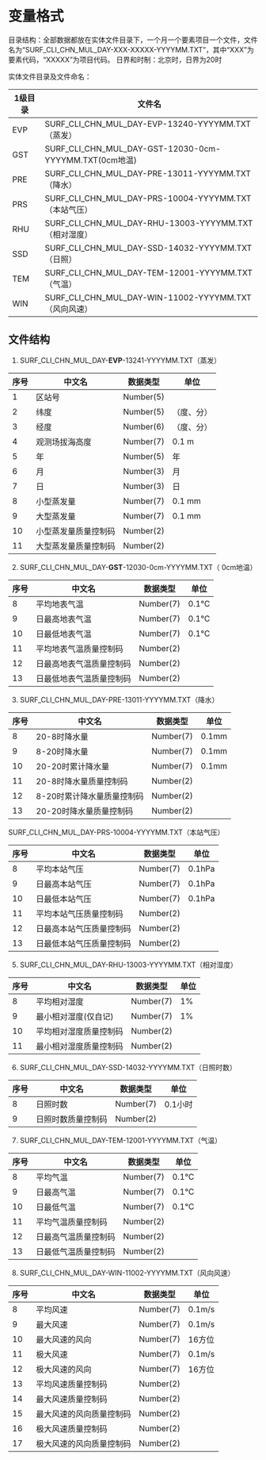 # 变量格式

目录结构：全部数据都放在实体文件目录下，一个月一个要素项目一个文件，文件名为“SURF_CLI_CHN_MUL_DAY-XXX-XXXXX-YYYYMM.TXT”，其中“XXX”为要素代码，“XXXXX”为项目代码。
日界和时制：北京时，日界为20时

实体文件目录及文件命名：

|    1级目录    |    文件名                                                    | 
|---------------|--------------------------------------------------------------|
|    EVP        |    SURF_CLI_CHN_MUL_DAY-EVP-13240-YYYYMM.TXT（蒸发）         | 
|    GST        |    SURF_CLI_CHN_MUL_DAY-GST-12030-0cm-YYYYMM.TXT(0cm地温)    | 
|    PRE        |    SURF_CLI_CHN_MUL_DAY-PRE-13011-YYYYMM.TXT（降水）         | 
|    PRS        |    SURF_CLI_CHN_MUL_DAY-PRS-10004-YYYYMM.TXT（本站气压）     | 
|    RHU        |    SURF_CLI_CHN_MUL_DAY-RHU-13003-YYYYMM.TXT（相对湿度）     | 
|    SSD        |    SURF_CLI_CHN_MUL_DAY-SSD-14032-YYYYMM.TXT（日照）         | 
|    TEM        |    SURF_CLI_CHN_MUL_DAY-TEM-12001-YYYYMM.TXT（气温）         | 
|    WIN        |    SURF_CLI_CHN_MUL_DAY-WIN-11002-YYYYMM.TXT（风向风速）     |


## 文件结构
1. SURF_CLI_CHN_MUL_DAY-**EVP**-13241-YYYYMM.TXT（蒸发）

| 序号 | 中文名               | 数据类型  | 单位       |
| ---- | -------------------- | --------- | ---------- |
| 1    | 区站号               | Number(5) |            |
| 2    | 纬度                 | Number(5) | （度、分） |
| 3    | 经度                 | Number(6) | （度、分） |
| 4    | 观测场拔海高度       | Number(7) | 0.1 m      |
| 5    | 年                   | Number(5) | 年         |
| 6    | 月                   | Number(3) | 月         |
| 7    | 日                   | Number(3) | 日         |
| 8    | 小型蒸发量           | Number(7) | 0.1 mm     |
| 9    | 大型蒸发量           | Number(7) | 0.1 mm     |
| 10   | 小型蒸发量质量控制码 | Number(2) |            |
| 11   | 大型蒸发量质量控制码 | Number(2) |            |

2. SURF_CLI_CHN_MUL_DAY-**GST**-12030-0cm-YYYYMM.TXT（ 0cm地温）

|    序号    |    中文名                      |    数据类型     |    单位          |
|------------|--------------------------------|-----------------|------------------|
|    8       |    平均地表气温                |    Number(7)    |    0.1℃          |
|    9       |    日最高地表气温              |    Number(7)    |    0.1℃          |
|    10      |    日最低地表气温              |    Number(7)    |    0.1℃          |
|    11      |    平均地表气温质量控制码      |    Number(2)    |                  |
|    12      |    日最高地表气温质量控制码    |    Number(2)    |                  |
|    13      |    日最低地表气温质量控制码    |    Number(2)    |                  |

3. SURF_CLI_CHN_MUL_DAY-PRE-13011-YYYYMM.TXT（降水）

|    序号    |    中文名                        |    数据类型     |    单位          |
|------------|---------------------------------|-----------------|------------------|
|    8       |    20-8时降水量                  |    Number(7)    |    0.1mm         |
|    9       |    8-20时降水量                  |    Number(7)    |    0.1mm         |
|    10      |    20-20时累计降水量             |    Number(7)    |    0.1mm         |
|    11      |    20-8时降水量质量控制码        |    Number(2)    |                  |
|    12      |    8-20时累计降水量质量控制码    |    Number(2)    |                  |
|    13      |    20-20时降水量质量控制码       |    Number(2)    |                  |

SURF_CLI_CHN_MUL_DAY-PRS-10004-YYYYMM.TXT（本站气压）

|    序号    |    中文名                      |    数据类型     |    单位          |
|------------|--------------------------------|-----------------|------------------|
|    8       |    平均本站气压                |    Number(7)    |    0.1hPa        |
|    9       |    日最高本站气压              |    Number(7)    |    0.1hPa        |
|    10      |    日最低本站气压              |    Number(7)    |    0.1hPa        |
|    11      |    平均本站气压质量控制码      |    Number(2)    |                  |
|    12      |    日最高本站气压质量控制码    |    Number(2)    |                  |
|    13      |    日最低本站气压质量控制码    |    Number(2)    |                  |


5. SURF_CLI_CHN_MUL_DAY-RHU-13003-YYYYMM.TXT（相对湿度）

|    序号    |    中文名                    |    数据类型     |    单位          |
|------------|------------------------------|-----------------|------------------|
|    8       |    平均相对湿度              |    Number(7)    |    1%            |
|    9       |    最小相对湿度(仅自记)      |    Number(7)    |    1%            |
|    10      |    平均相对湿度质量控制码    |    Number(2)    |                  |
|    11      |    最小相对湿度质量控制码    |    Number(2)    |                  |


6. SURF_CLI_CHN_MUL_DAY-SSD-14032-YYYYMM.TXT（日照时数）

|    序号    |    中文名                |    数据类型     |    单位          |
|------------|--------------------------|-----------------|------------------|
|    8       |    日照时数              |    Number(7)    |    0.1小时       |
|    9       |    日照时数质量控制码    |    Number(2)    |                  |


7. SURF_CLI_CHN_MUL_DAY-TEM-12001-YYYYMM.TXT（气温）

|    序号    |    中文名                  |    数据类型     |    单位          |
|------------|----------------------------|-----------------|------------------|
|    8       |    平均气温                |    Number(7)    |    0.1℃          |
|    9       |    日最高气温              |    Number(7)    |    0.1℃          |
|    10      |    日最低气温              |    Number(7)    |    0.1℃          |
|    11      |    平均气温质量控制码      |    Number(2)    |                  |
|    12      |    日最高气温质量控制码    |    Number(2)    |                  |
|    13      |    日最低气温质量控制码    |    Number(2)    |                  |


8. SURF_CLI_CHN_MUL_DAY-WIN-11002-YYYYMM.TXT（风向风速）

|    序号    |    中文名                      |    数据类型     |    单位          |
|------------|--------------------------------|-----------------|------------------|
|    8       |    平均风速                    |    Number(7)    |    0.1m/s        |
|    9       |    最大风速                    |    Number(7)    |    0.1m/s        |
|    10      |    最大风速的风向              |    Number(7)    |    16方位        |
|    11      |    极大风速                    |    Number(7)    |    0.1m/s        |
|    12      |    极大风速的风向              |    Number(7)    |    16方位        |
|    13      |    平均风速质量控制码          |    Number(2)    |                  |
|    14      |    最大风速质量控制码          |    Number(2)    |                  |
|    15      |    最大风速的风向质量控制码    |    Number(2)    |                  |
|    16      |    极大风速质量控制码          |    Number(2)    |                  |
|    17      |    极大风速的风向质量控制码    |    Number(2)    |                  |

